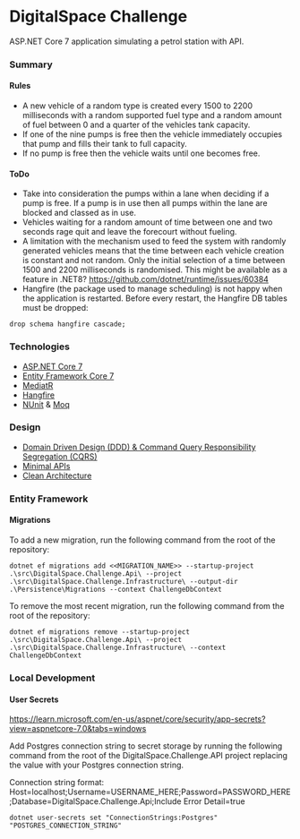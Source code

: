 # DigitalSpace Challenge #

ASP.NET Core 7 application simulating a petrol station with API.

### Summary ###

#### Rules ####

- A new vehicle of a random type is created every 1500 to 2200 milliseconds with 
a random supported fuel type and a random amount of fuel between 0 and a quarter 
of the vehicles tank capacity.
- If one of the nine pumps is free then the vehicle immediately occupies that pump 
and fills their tank to full capacity.
- If no pump is free then the vehicle waits until one becomes free.

#### ToDo ####

- Take into consideration the pumps within a lane when deciding if a pump is free. 
If a pump is in use then all pumps within the lane are blocked and classed as in use.
- Vehicles waiting for a random amount of time between one and two seconds rage quit 
and leave the forecourt without fueling.
- A limitation with the mechanism used to feed the system with randomly generated vehicles 
means that the time between each vehicle creation is constant and not random. Only the 
initial selection of a time between 1500 and 2200 milliseconds is randomised. This might 
be available as a feature in .NET8? https://github.com/dotnet/runtime/issues/60384
- Hangfire (the package used to manage scheduling) is not happy when the application 
is restarted. Before every restart, the Hangfire DB tables must be dropped:

```postgresql
drop schema hangfire cascade;
```

### Technologies ###

- [ASP.NET Core 7](https://learn.microsoft.com/en-us/aspnet/core/introduction-to-aspnet-core?view=aspnetcore-7.0)
- [Entity Framework Core 7](https://learn.microsoft.com/en-us/ef/core/)
- [MediatR](https://github.com/jbogard/MediatR)
- [Hangfire](https://github.com/HangfireIO/Hangfire)
- [NUnit](https://nunit.org/) & [Moq](https://github.com/moq/moq)

### Design ###

- [Domain Driven Design (DDD) & Command Query Responsibility Segregation (CQRS)](https://learn.microsoft.com/en-us/dotnet/architecture/microservices/microservice-ddd-cqrs-patterns/)
- [Minimal APIs](https://learn.microsoft.com/en-us/aspnet/core/fundamentals/minimal-apis?view=aspnetcore-7.0)
- [Clean Architecture](https://learn.microsoft.com/en-us/dotnet/architecture/modern-web-apps-azure/common-web-application-architectures#clean-architecture)

### Entity Framework ###

#### Migrations ####

To add a new migration, run the following command from the root of the repository:

```
dotnet ef migrations add <<MIGRATION_NAME>> --startup-project .\src\DigitalSpace.Challenge.Api\ --project .\src\DigitalSpace.Challenge.Infrastructure\ --output-dir .\Persistence\Migrations --context ChallengeDbContext
```

To remove the most recent migration, run the following command from the root of the repository:

```
dotnet ef migrations remove --startup-project .\src\DigitalSpace.Challenge.Api\ --project .\src\DigitalSpace.Challenge.Infrastructure\ --context ChallengeDbContext
```

### Local Development ###

#### User Secrets ####
https://learn.microsoft.com/en-us/aspnet/core/security/app-secrets?view=aspnetcore-7.0&tabs=windows

Add Postgres connection string to secret storage by running the following command from the root of the DigitalSpace.Challenge.API project replacing the value with your Postgres connection string.

Connection string format: Host=localhost;Username=USERNAME_HERE;Password=PASSWORD_HERE;Database=DigitalSpace.Challenge.Api;Include Error Detail=true

```
dotnet user-secrets set "ConnectionStrings:Postgres" "POSTGRES_CONNECTION_STRING"
```